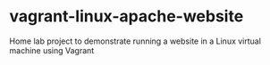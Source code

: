 # vagrant-linux-apache-website
Home lab project to demonstrate running a website in a Linux virtual machine using Vagrant
